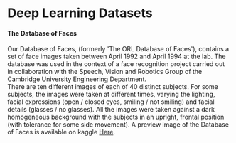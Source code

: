 <h1> Deep Learning Datasets </h1>
<h4>The Database of Faces</h4>
<p>
Our Database of Faces, (formerly 'The ORL Database of Faces'), contains a set of face images taken between 
April 1992 and April 1994 at the lab. The database was used in the context of a face recognition project 
carried out in collaboration with the Speech, Vision and Robotics Group of the Cambridge University Engineering Department.
</br>
There are ten different images of each of 40 distinct subjects. For some subjects, the images were 
taken at different times, varying the lighting, facial expressions (open / closed eyes, smiling / not smiling) 
and facial details (glasses / no glasses). All the images were taken against a dark homogeneous background with 
the subjects in an upright, frontal position (with tolerance for some side movement). A preview image of the Database 
of Faces is available on kaggle <a href="https://www.kaggle.com/datasets/kasikrit/att-database-of-faces">Here</a>.
</p>
